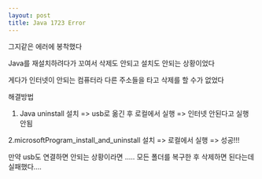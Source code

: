 ```yaml
---
layout: post
title: Java 1723 Error
---
```



그지같은 에러에 봉착했다

Java를 재설치하려다가 꼬여서 삭제도 안되고 설치도 안되는 상황이었다

게다가 인터넷이 안되는 컴퓨터라 다른 주소들을 타고 삭제를 할 수가 없었다



해결방법

1. Java uninstall 설치 => usb로 옮긴 후 로컬에서 실행 => 인터넷 안된다고 실행 안됨



2.microsoftProgram_install_and_uninstall 설치 => 로컬에서 실행 => 성공!!!





만약 usb도 연결하면 안되는 상황이라면 ..... 모든 폴더를 복구한 후 삭제하면 된다는데 실패했다....